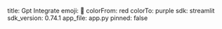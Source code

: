 title: Gpt Integrate
emoji: 🐢
colorFrom: red
colorTo: purple
sdk: streamlit
sdk_version: 0.74.1
app_file: app.py
pinned: false

